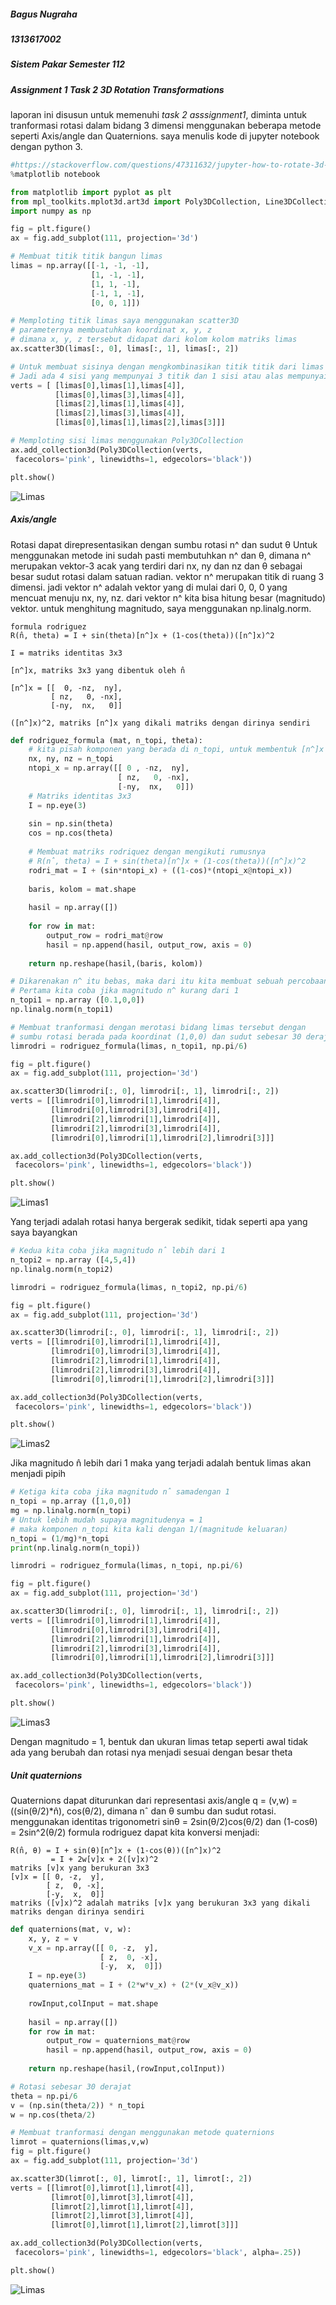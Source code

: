 ##### Bagus Nugraha #####
##### 1313617002 #####
##### Sistem Pakar Semester 112 #####
##### Assignment 1 Task 2 3D Rotation Transformations #####

laporan ini disusun untuk memenuhi *task 2 asssignment1*, diminta untuk tranformasi rotasi dalam bidang 3 dimensi menggunakan beberapa metode seperti Axis/angle dan Quaternions. saya menulis kode di jupyter notebook dengan python 3.

```python
#https://stackoverflow.com/questions/47311632/jupyter-how-to-rotate-3d-graph
%matplotlib notebook
```


```python
from matplotlib import pyplot as plt
from mpl_toolkits.mplot3d.art3d import Poly3DCollection, Line3DCollection
import numpy as np

fig = plt.figure()
ax = fig.add_subplot(111, projection='3d')

# Membuat titik titik bangun limas
limas = np.array([[-1, -1, -1],
                  [1, -1, -1],
                  [1, 1, -1],
                  [-1, 1, -1],
                  [0, 0, 1]])

# Memploting titik limas saya menggunakan scatter3D
# parameternya membuatuhkan koordinat x, y, z 
# dimana x, y, z tersebut didapat dari kolom kolom matriks limas 
ax.scatter3D(limas[:, 0], limas[:, 1], limas[:, 2])

# Untuk membuat sisinya dengan mengkombinasikan titik titik dari limas tersebut
# Jadi ada 4 sisi yang mempunyai 3 titik dan 1 sisi atau alas mempunyai 4 titik
verts = [ [limas[0],limas[1],limas[4]],
          [limas[0],limas[3],limas[4]],
          [limas[2],limas[1],limas[4]],
          [limas[2],limas[3],limas[4]], 
          [limas[0],limas[1],limas[2],limas[3]]]

# Memploting sisi limas menggunakan Poly3DCollection
ax.add_collection3d(Poly3DCollection(verts, 
 facecolors='pink', linewidths=1, edgecolors='black'))

plt.show()
```

![Limas](img3Dtransform/limas.png)


##### Axis/angle #####
Rotasi dapat direpresentasikan dengan sumbu rotasi n^ dan sudut θ
Untuk menggunakan metode ini sudah pasti membutuhkan n^ dan θ, dimana 
n^ merupakan vektor-3 acak yang terdiri dari nx, ny dan nz dan θ 
sebagai besar sudut rotasi dalam satuan radian. vektor n^ merupakan
titik di ruang 3 dimensi. jadi vektor n^ adalah vektor yang di mulai 
dari 0, 0, 0 yang mencuat menuju nx, ny, nz.
dari vektor n^ kita bisa hitung besar (magnitudo) vektor. 
untuk menghitung magnitudo, saya menggunakan np.linalg.norm.

```
formula rodriguez
R(n̂, theta) = I + sin(theta)[n^]x + (1-cos(theta))([n^]x)^2

I = matriks identitas 3x3

[n^]x, matriks 3x3 yang dibentuk oleh n̂

[n^]x = [[  0, -nz,  ny],
         [ nz,   0, -nx],
         [-ny,  nx,   0]]

([n^]x)^2, matriks [n^]x yang dikali matriks dengan dirinya sendiri
```


```python
def rodriguez_formula (mat, n_topi, theta):
    # kita pisah komponen yang berada di n_topi, untuk membentuk [n^]x
    nx, ny, nz = n_topi
    ntopi_x = np.array([[ 0 , -nz,  ny],
                        [ nz,   0, -nx],
                        [-ny,  nx,   0]])
    # Matriks identitas 3x3
    I = np.eye(3)
    
    sin = np.sin(theta)
    cos = np.cos(theta)
    
    # Membuat matriks rodriquez dengan mengikuti rumusnya
    # R(n̂, theta) = I + sin(theta)[n^]x + (1-cos(theta))([n^]x)^2
    rodri_mat = I + (sin*ntopi_x) + ((1-cos)*(ntopi_x@ntopi_x))
    
    baris, kolom = mat.shape
    
    hasil = np.array([])
    
    for row in mat:
        output_row = rodri_mat@row
        hasil = np.append(hasil, output_row, axis = 0)
    
    return np.reshape(hasil,(baris, kolom))
```


```python
# Dikarenakan n^ itu bebas, maka dari itu kita membuat sebuah percobaan
# Pertama kita coba jika magnitudo n^ kurang dari 1 
n_topi1 = np.array ([0.1,0,0])
np.linalg.norm(n_topi1)
```

```python
# Membuat tranformasi dengan merotasi bidang limas tersebut dengan
# sumbu rotasi berada pada koordinat (1,0,0) dan sudut sebesar 30 derajat
limrodri = rodriguez_formula(limas, n_topi1, np.pi/6)

fig = plt.figure()
ax = fig.add_subplot(111, projection='3d')

ax.scatter3D(limrodri[:, 0], limrodri[:, 1], limrodri[:, 2])
verts = [[limrodri[0],limrodri[1],limrodri[4]],
         [limrodri[0],limrodri[3],limrodri[4]],
         [limrodri[2],limrodri[1],limrodri[4]],
         [limrodri[2],limrodri[3],limrodri[4]],
         [limrodri[0],limrodri[1],limrodri[2],limrodri[3]]]

ax.add_collection3d(Poly3DCollection(verts, 
 facecolors='pink', linewidths=1, edgecolors='black'))

plt.show()
```
![Limas1](img3Dtransform/limas_rodri_n_topi1.png)

Yang terjadi adalah rotasi hanya bergerak sedikit, tidak seperti apa yang saya bayangkan 

```python
# Kedua kita coba jika magnitudo n̂ lebih dari 1 
n_topi2 = np.array ([4,5,4])
np.linalg.norm(n_topi2)
```

```python
limrodri = rodriguez_formula(limas, n_topi2, np.pi/6)

fig = plt.figure()
ax = fig.add_subplot(111, projection='3d')

ax.scatter3D(limrodri[:, 0], limrodri[:, 1], limrodri[:, 2])
verts = [[limrodri[0],limrodri[1],limrodri[4]],
         [limrodri[0],limrodri[3],limrodri[4]],
         [limrodri[2],limrodri[1],limrodri[4]],
         [limrodri[2],limrodri[3],limrodri[4]],
         [limrodri[0],limrodri[1],limrodri[2],limrodri[3]]]

ax.add_collection3d(Poly3DCollection(verts, 
 facecolors='pink', linewidths=1, edgecolors='black'))

plt.show()
```

![Limas2](img3Dtransform/limas_rodri_n_topi2.png)

Jika magnitudo n̂ lebih dari 1 maka yang terjadi adalah bentuk limas akan menjadi pipih

```python
# Ketiga kita coba jika magnitudo n̂ samadengan 1
n_topi = np.array ([1,0,0])
mg = np.linalg.norm(n_topi)
# Untuk lebih mudah supaya magnitudenya = 1 
# maka komponen n_topi kita kali dengan 1/(magnitude keluaran)
n_topi = (1/mg)*n_topi
print(np.linalg.norm(n_topi))
```

```python
limrodri = rodriguez_formula(limas, n_topi, np.pi/6)

fig = plt.figure()
ax = fig.add_subplot(111, projection='3d')

ax.scatter3D(limrodri[:, 0], limrodri[:, 1], limrodri[:, 2])
verts = [[limrodri[0],limrodri[1],limrodri[4]],
         [limrodri[0],limrodri[3],limrodri[4]],
         [limrodri[2],limrodri[1],limrodri[4]],
         [limrodri[2],limrodri[3],limrodri[4]],
         [limrodri[0],limrodri[1],limrodri[2],limrodri[3]]]

ax.add_collection3d(Poly3DCollection(verts, 
 facecolors='pink', linewidths=1, edgecolors='black'))

plt.show()
```
![Limas3](img3Dtransform/limas_rodri_n_topi.png)

Dengan magnitudo = 1, bentuk dan ukuran limas tetap seperti awal tidak ada yang berubah dan 
rotasi nya menjadi sesuai dengan besar theta

##### Unit quaternions #####
Quaternions dapat diturunkan dari representasi axis/angle
q = (v,w) = ((sin(θ/2)*n̂), cos(θ/2), dimana  nˆ dan θ sumbu dan sudut rotasi. menggunakan identitas trigonometri sinθ = 2sin(θ/2)cos(θ/2)
dan (1-cosθ) = 2sin^2(θ/2)
formula rodriguez dapat kita konversi menjadi:

```
R(n̂, θ) = I + sin(θ)[n^]x + (1-cos(θ))([n^]x)^2
         = I + 2w[v]x + 2([v]x)^2
matriks [v]x yang berukuran 3x3
[v]x = [[ 0, -z,  y],
        [ z,  0, -x],
        [-y,  x,  0]]
matriks ([v]x)^2 adalah matriks [v]x yang berukuran 3x3 yang dikali matriks dengan dirinya sendiri
```

```python
def quaternions(mat, v, w):
    x, y, z = v
    v_x = np.array([[ 0, -z,  y],
                    [ z,  0, -x],
                    [-y,  x,  0]])
    I = np.eye(3)
    quaternions_mat = I + (2*w*v_x) + (2*(v_x@v_x))
    
    rowInput,colInput = mat.shape
    
    hasil = np.array([])
    for row in mat:
        output_row = quaternions_mat@row
        hasil = np.append(hasil, output_row, axis = 0)
    
    return np.reshape(hasil,(rowInput,colInput))
```


```python
# Rotasi sebesar 30 derajat
theta = np.pi/6
v = (np.sin(theta/2)) * n_topi
w = np.cos(theta/2)
```


```python
# Membuat tranformasi dengan menggunakan metode quaternions 
limrot = quaternions(limas,v,w)
fig = plt.figure()
ax = fig.add_subplot(111, projection='3d')

ax.scatter3D(limrot[:, 0], limrot[:, 1], limrot[:, 2])
verts = [[limrot[0],limrot[1],limrot[4]],
         [limrot[0],limrot[3],limrot[4]],
         [limrot[2],limrot[1],limrot[4]],
         [limrot[2],limrot[3],limrot[4]],
         [limrot[0],limrot[1],limrot[2],limrot[3]]]

ax.add_collection3d(Poly3DCollection(verts, 
 facecolors='pink', linewidths=1, edgecolors='black', alpha=.25))

plt.show()
```

![Limas](img3Dtransform/limas_quarternions.png)
